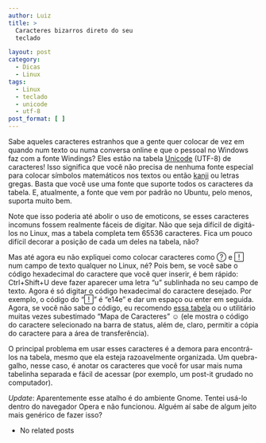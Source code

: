 ```yaml
---
author: Luiz
title: >
  Caracteres bizarros direto do seu
  teclado

layout: post
category:
  - Dicas
  - Linux
tags:
  - Linux
  - teclado
  - unicode
  - utf-8
post_format: [ ]
---
```

Sabe aqueles caracteres estranhos que a gente quer colocar de vez em quando num texto ou numa conversa online e que o pessoal no Windows faz com a fonte Windings? Eles estão na tabela [Unicode][1] (UTF-8) de caracteres! Isso significa que você não precisa de nenhuma fonte especial para colocar símbolos matemáticos nos textos ou então [kanji][2] ou letras gregas. Basta que você use uma fonte que suporte todos os caracteres da tabela. E, atualmente, a fonte que vem por padrão no Ubuntu, pelo menos, suporta muito bem.

Note que isso poderia até abolir o uso de emoticons, se esses caracteres incomuns fossem realmente fáceis de digitar. Não que seja difícil de digitá-los no Linux, mas a tabela completa tem 65536 caracteres. Fica um pouco difícil decorar a posição de cada um deles na tabela, não?

Mas até agora eu não expliquei como colocar caracteres como  e  num campo de texto qualquer no Linux, né? Pois bem, se você sabe o código hexadecimal do caractere que você quer inserir, é bem rápido: Ctrl+Shift+U deve fazer aparecer uma letra “u” sublinhada no seu campo de texto. Agora é só digitar o código hexadecimal do caractere desejado. Por exemplo, o código do “” é “e14e” e dar um espaço ou enter em seguida. Agora, se você não sabe o código, eu recomendo [essa tabela][3] ou o utilitário muitas vezes subestimado “Mapa de Caracteres” ☺ (ele mostra o código do caractere selecionado na barra de status, além de, claro, permitir a cópia do caractere para a área de transferência).

O principal problema em usar esses caracteres é a demora para encontrá-los na tabela, mesmo que ela esteja razoavelmente organizada. Um quebra-galho, nesse caso, é anotar os caracteres que você for usar mais numa tabelinha separada e fácil de acessar (por exemplo, um post-it grudado no computador).

*Update*: Aparentemente esse atalho é do ambiente Gnome. Tentei usá-lo dentro do navegador Opera e não funcionou. Alguém aí sabe de algum jeito mais genérico de fazer isso? 

*   No related posts












 [1]: http://pt.wikipedia.org/wiki/Unicode
 [2]: http://pt.wikipedia.org/wiki/Kanji
 [3]: http://www.tamasoft.co.jp/en/general-info/unicode.html





